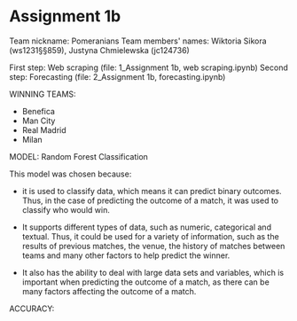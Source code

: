 # Assignment 1b

Team nickname: Pomeranians
Team members' names: Wiktoria Sikora (ws1231§§859), Justyna Chmielewska (jc124736)

First step: Web scraping (file: 1_Assignment 1b, web scraping.ipynb)
Second step: Forecasting (file: 2_Assignment 1b, forecasting.ipynb)

WINNING TEAMS:
- Benefica
- Man City
- Real Madrid
- Milan

MODEL: Random Forest Classification

   This model was chosen because: 
       
   - it is used to classify data, which means it can predict binary outcomes. Thus, in the case of predicting the outcome of a match, it was used to classify who would win.
     
   - It supports different types of data, such as numeric, categorical and textual. Thus, it could be used for a variety of information, such as the results of previous matches, the venue, the history of matches between teams and many other factors to help predict the winner.

   - It also has the ability to deal with large data sets and variables, which is important when predicting the outcome of a match, as there can be many factors affecting the outcome of a match.


ACCURACY:

